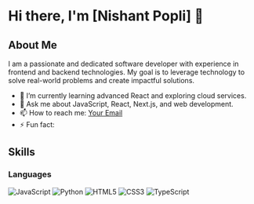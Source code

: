 # Hi there, I'm [Nishant Popli] 👋

## About Me

I am a passionate and dedicated software developer with experience in frontend and backend technologies. My goal is to leverage technology to solve real-world problems and create impactful solutions. 

- 🌱 I’m currently learning advanced React and exploring cloud services.
- 💬 Ask me about JavaScript, React, Next.js, and web development.
- 📫 How to reach me: [Your Email](mailto:nishantpopli1234@gmail.com)
- ⚡ Fun fact:

## Skills

### Languages
![JavaScript](https://img.shields.io/badge/-JavaScript-F7DF1E?style=flat&logo=javascript&logoColor=black)
![Python](https://img.shields.io/badge/-Python-3776AB?style=flat&logo=python&logoColor=white)
![HTML5](https://img.shields.io/badge/-HTML5-E34F26?style=flat&logo=html5&logoColor=white)
![CSS3](https://img.shields.io/badge/-CSS3-1572B6?style=flat&logo=css3&logoColor=white)
![TypeScript](https://img.shields.io/badge/-TypeScript-007ACC?style=flat&logo=typescript&logoColor=white)



<!---
popli610/popli610 is a ✨ special ✨ repository because its `README.md` (this file) appears on your GitHub profile.
You can click the Preview link to take a look at your changes.
--->
